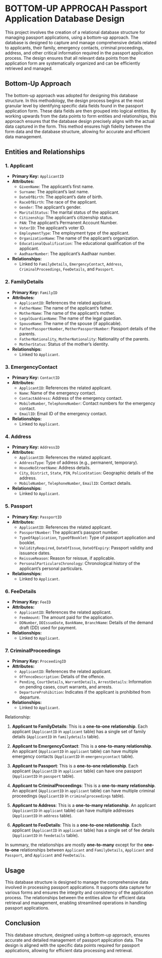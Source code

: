# **BOTTOM-UP APPROCAH** Passport Application Database Design

This project involves the creation of a relational database structure for managing passport applications, using a bottom-up approach. The database is designed to capture and manage comprehensive details related to applicants, their family, emergency contacts, criminal proceedings, address, and other critical information required in the passport application process. The design ensures that all relevant data points from the application form are systematically organized and can be efficiently retrieved and managed.

## Bottom-Up Approach

The bottom-up approach was adopted for designing this database structure. In this methodology, the design process begins at the most granular level by identifying specific data fields found in the passport application form. These data fields are then grouped into logical entities. By working upwards from the data points to form entities and relationships, this approach ensures that the database design precisely aligns with the actual data captured in the form. This method ensures high fidelity between the form data and the database structure, allowing for accurate and efficient data management.

## Entities and Relationships

### 1. **Applicant**
   - **Primary Key:** `ApplicantID`
   - **Attributes:**
     - `GivenName`: The applicant’s first name.
     - `Surname`: The applicant’s last name.
     - `DateOfBirth`: The applicant’s date of birth.
     - `RaceOfBirth`: The race of the applicant.
     - `Gender`: The applicant’s gender.
     - `MaritalStatus`: The marital status of the applicant.
     - `Citizenship`: The applicant’s citizenship status.
     - `PAN`: The applicant’s Permanent Account Number.
     - `VoterID`: The applicant’s voter ID.
     - `EmploymentType`: The employment type of the applicant.
     - `OrganizationName`: The name of the applicant’s organization.
     - `EducationalQualification`: The educational qualification of the applicant.
     - `AadhaarNumber`: The applicant’s Aadhaar number.
   - **Relationships:**
     - Linked to `FamilyDetails`, `EmergencyContact`, `Address`, `CriminalProceedings`, `FeeDetails`, and `Passport`.

### 2. **FamilyDetails**
   - **Primary Key:** `FamilyID`
   - **Attributes:**
     - `ApplicantID`: References the related applicant.
     - `FatherName`: The name of the applicant’s father.
     - `MotherName`: The name of the applicant’s mother.
     - `LegalGuardianName`: The name of the legal guardian.
     - `SpouseName`: The name of the spouse (if applicable).
     - `FatherPassportNumber`, `MotherPassportNumber`: Passport details of the parents.
     - `FatherNationality`, `MotherNationality`: Nationality of the parents.
     - `MotherStatus`: Status of the mother’s identity.
   - **Relationships:**
     - Linked to `Applicant`.

### 3. **EmergencyContact**
   - **Primary Key:** `ContactID`
   - **Attributes:**
     - `ApplicantID`: References the related applicant.
     - `Name`: Name of the emergency contact.
     - `ContactAddress`: Address of the emergency contact.
     - `MobileNumber`, `TelephoneNumber`: Contact numbers for the emergency contact.
     - `EmailID`: Email ID of the emergency contact.
   - **Relationships:**
     - Linked to `Applicant`.

### 4. **Address**
   - **Primary Key:** `AddressID`
   - **Attributes:**
     - `ApplicantID`: References the related applicant.
     - `AddressType`: Type of address (e.g., permanent, temporary).
     - `HouseNoStreetName`: Address details.
     - `City`, `District`, `State`, `PIN`, `PoliceStation`: Geographic details of the address.
     - `MobileNumber`, `TelephoneNumber`, `EmailID`: Contact details.
   - **Relationships:**
     - Linked to `Applicant`.

### 5. **Passport**
   - **Primary Key:** `PassportID`
   - **Attributes:**
     - `ApplicantID`: References the related applicant.
     - `PassportNumber`: The applicant’s passport number.
     - `TypeOfApplication`, `TypeOfBooklet`: Type of passport application and booklet.
     - `ValidityRequired`, `DateOfIssue`, `DateOfExpiry`: Passport validity and issuance dates.
     - `ReissueReason`: Reason for reissue, if applicable.
     - `PersonalParticularsChronology`: Chronological history of the applicant’s personal particulars.
   - **Relationships:**
     - Linked to `Applicant`.

### 6. **FeeDetails**
   - **Primary Key:** `FeeID`
   - **Attributes:**
     - `ApplicantID`: References the related applicant.
     - `FeeAmount`: The amount paid for the application.
     - `DDNumber`, `DDIssueDate`, `BankName`, `BranchName`: Details of the demand draft (DD) used for payment.
   - **Relationships:**
     - Linked to `Applicant`.

### 7. **CriminalProceedings**
   - **Primary Key:** `ProceedingID`
   - **Attributes:**
     - `ApplicantID`: References the related applicant.
     - `OffenceDescription`: Details of the offence.
     - `Pending`, `CourtDetails`, `WarrantDetails`, `ArrestDetails`: Information on pending cases, court warrants, and arrests.
     - `DepartureProhibition`: Indicates if the applicant is prohibited from departure.
   - **Relationships:**
     - Linked to `Applicant`.

Relationship:

1. **Applicant to FamilyDetails**: This is a **one-to-one relationship**. Each applicant (`ApplicantID` in `applicant` table) has a single set of family details (`ApplicantID` in `familydetails` table).

2. **Applicant to EmergencyContact**: This is a **one-to-many relationship**. An applicant (`ApplicantID` in `applicant` table) can have multiple emergency contacts (`ApplicantID` in `emergencycontact` table).

3. **Applicant to Passport**: This is a **one-to-one relationship**. Each applicant (`ApplicantID` in `applicant` table) can have one passport (`ApplicantID` in `passport` table).

4. **Applicant to CriminalProceedings**: This is a **one-to-many relationship**. An applicant (`ApplicantID` in `applicant` table) can have multiple criminal proceedings (`ApplicantID` in `criminalproceedings` table).

5. **Applicant to Address**: This is a **one-to-many relationship**. An applicant (`ApplicantID` in `applicant` table) can have multiple addresses (`ApplicantID` in `address` table).

6. **Applicant to FeeDetails**: This is a **one-to-one relationship**. Each applicant (`ApplicantID` in `applicant` table) has a single set of fee details (`ApplicantID` in `feedetails` table).

In summary, the relationships are mostly **one-to-many** except for the **one-to-one** relationships between `Applicant` and `FamilyDetails`, `Applicant` and `Passport`, and `Applicant` and `FeeDetails`.

## Usage

This database structure is designed to manage the comprehensive data involved in processing passport applications. It supports data capture for various forms and ensures the integrity and consistency of the application process. The relationships between the entities allow for efficient data retrieval and management, enabling streamlined operations in handling passport applications.

## Conclusion

This database structure, designed using a bottom-up approach, ensures accurate and detailed management of passport application data. The design is aligned with the specific data points required for passport applications, allowing for efficient data processing and retrieval.